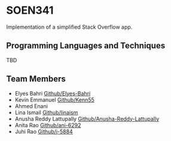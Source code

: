 # SOEN341
Implementation of a simplified Stack Overflow app. 

## Programming Languages and Techniques 
TBD

## Team Members 
* Elyes Bahri [Github/Elyes-Bahri](https://github.com/elyes-bahri)
* Kevin Emmanuel [Github/Kenn55](https://github.com/kenn55)
* Ahmed Enani 
* Lina Ismail [Github/linaism](https://github.com/linaism)
* Anusha Reddy Lattupally [Github/Anusha-Reddy-Lattupally](https://github.com/Anusha-Reddy-Lattupally)
* Anita Rao [Github/ani-6292](https://github.com/ani-6292)
* Juhi Rao [Github/j-5884](https://github.com/j-5844)

